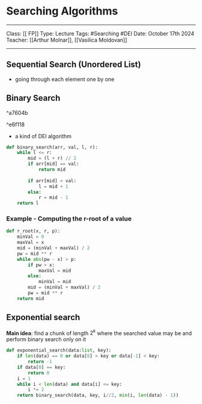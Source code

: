 # Searching Algorithms
___
Class: [[ FP]]
Type: Lecture
Tags: #Searching #DEI 
Date: October 17th 2024
Teacher: [[Arthur Molnar]], [[Vasilica Moldovan]]
___ 
## Sequential Search (Unordered List)
- going through each element one by one 
## Binary Search

^a7604b

^e6f118
- a kind of DEI algorithm
```python
def binary_search(arr, val, l, r):  
    while l <= r:  
        mid = (l + r) // 2  
        if arr[mid] == val:  
            return mid  
  
        if arr[mid] < val:  
            l = mid + 1  
        else:  
            r = mid - 1  
    return l  
```
### Example - Computing the r-root of a value
```python
def r_root(x, r, p):  
    minVal = 0  
    maxVal = x  
    mid = (minVal + maxVal) / 2  
    pw = mid ** r  
    while abs(pw - x) > p:  
        if pw > x:  
            maxVal = mid  
        else:  
            minVal = mid  
        mid = (minVal + maxVal) / 2  
        pw = mid ** r  
    return mid
```
## Exponential search
**Main idea**: find a chunk of length $2^k$ where the searched value may be and perform binary search only on it 

```python
def exponential_search(data:list, key):
	if len(data) == 0 or data[0] > key or data[-1] < key:
		return -1 
	if data[0] == key:
		return 0 
	i = 1 
	while i < len(data) and data[i] <= key:
		i *= 2
	return binary_search(data, key, i//2, min(i, len(data) - 1))

```
